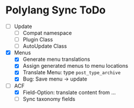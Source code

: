 Polylang Sync ToDo
==================


 - [ ] Update
	 - [ ] Compat namespace
	 - [ ] Plugin Class
	 - [ ] AutoUpdate Class
 - [x] Menus
 	- [x] Generate menu translations
	- [x] Assign generated menus to menu locations
	- [x] Translate Menu: type `post_type_archive`
	- [x] Bug: Save menu -> update
 - [ ] ACF
 	- [x] Field-Option: translate content from ...
 	- [ ] Sync taxonomy fields
